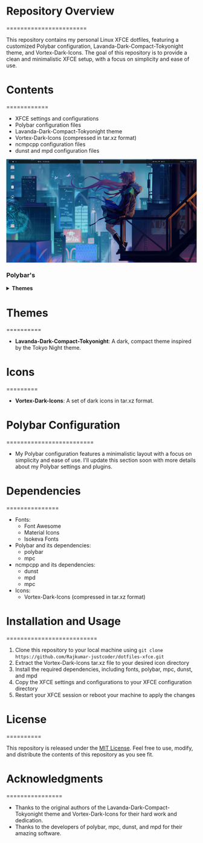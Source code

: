 
# Repository Overview
=======================

This repository contains my personal Linux XFCE dotfiles, featuring a customized Polybar configuration, Lavanda-Dark-Compact-Tokyonight theme, and Vortex-Dark-Icons. The goal of this repository is to provide a clean and minimalistic XFCE setup, with a focus on simplicity and ease of use.

# Contents
============

* XFCE settings and configurations
* Polybar configuration files
* Lavanda-Dark-Compact-Tokyonight theme
* Vortex-Dark-Icons (compressed in tar.xz format)
* ncmpcpp configuration files
* dunst and mpd configuration files

<!-- ![XFCE Screenshot](xfce-screenshot.png) -->

<img src="./screenshort/main.png" alt="Polybar 1 Screenshot" align='center'>

### Polybar's

<!-- |<img src="./screenshort/main.png" alt="Polybar 1 Screenshot" align='center' >|
|---| -->

<details>
		<summary><b>Themes</b> </summary>
  		<img src="./screenshort/polybar1.png" alt="Polybar 1 Screenshot">
</details>
 



# Themes
==========

* **Lavanda-Dark-Compact-Tokyonight**: A dark, compact theme inspired by the Tokyo Night theme.


# Icons
=========

* **Vortex-Dark-Icons**: A set of dark icons in tar.xz format.

# Polybar Configuration
=========================

* My Polybar configuration features a minimalistic layout with a focus on simplicity and ease of use. I'll update this section soon with more details about my Polybar settings and plugins.



# Dependencies
===============

* Fonts:
	+ Font Awesome
	+ Material Icons
	+ Isokeva Fonts
* Polybar and its dependencies:
	+ polybar
	+ mpc
* ncmpcpp and its dependencies:
	+ dunst
	+ mpd
	+ mpc
* Icons:
	+ Vortex-Dark-Icons (compressed in tar.xz format)


# Installation and Usage
==========================

1. Clone this repository to your local machine using `git clone https://github.com/Rajkumar-justcoder/dotfiles-xfce.git`
2. Extract the Vortex-Dark-Icons tar.xz file to your desired icon directory
3. Install the required dependencies, including fonts, polybar, mpc, dunst, and mpd
4. Copy the XFCE settings and configurations to your XFCE configuration directory
5. Restart your XFCE session or reboot your machine to apply the changes

# License
==========

This repository is released under the [MIT License](https://opensource.org/licenses/MIT). Feel free to use, modify, and distribute the contents of this repository as you see fit.

# Acknowledgments
================

* Thanks to the original authors of the Lavanda-Dark-Compact-Tokyonight theme and Vortex-Dark-Icons for their hard work and dedication.
* Thanks to the developers of polybar, mpc, dunst, and mpd for their amazing software.